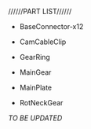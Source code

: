 //////PART LIST//////

- BaseConnector-x12

- CamCableClip

- GearRing

- MainGear

- MainPlate

- RotNeckGear

*TO BE UPDATED*
